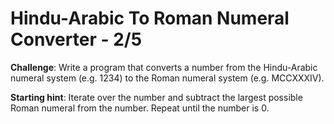 # Hindu-Arabic To Roman Numeral Converter - 2/5
**Challenge**: Write a program that converts a number from the Hindu-Arabic numeral system (e.g. 1234) to the Roman numeral system (e.g. MCCXXXIV).

**Starting hint**: Iterate over the number and subtract the largest possible Roman numeral from the number. Repeat until the number is 0.